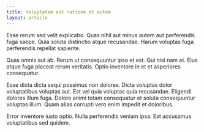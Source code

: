 ```yaml
---
title: Voluptatem est ratione et autem
layout: article
---
```

Esse rerum sed velit explicabo. Quas nihil aut minus autem aut perferendis fuga saepe. Quia soluta distinctio atque recusandae. Harum voluptas fuga perferendis repellat sapiente.

Quas omnis aut ab. Rerum ut consequuntur ipsa et est. Qui nisi nam et. Eius atque fuga placeat rerum veritatis. Optio inventore in et et asperiores consequatur.

Esse dicta dicta sequi possimus non dolores. Dicta voluptas dolor voluptatibus voluptas aut. Est vel quia voluptas quia recusandae. Eligendi dolores illum fuga. Dolore animi totam consequatur et soluta consequuntur voluptas illum. Quam alias corrupti vero enim impedit et doloribus.

Error inventore iusto optio. Nulla perferendis veniam ipsa. Est accusamus voluptatibus sed quidem.

